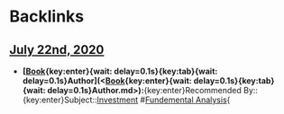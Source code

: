 
# Backlinks
## [July 22nd, 2020](<July 22nd, 2020.md>)
- **[[Book](<Book.md>){key:enter}{wait: delay=0.1s}{key:tab}{wait: delay=0.1s}Author](<[Book](<Book.md>){key:enter}{wait: delay=0.1s}{key:tab}{wait: delay=0.1s}Author.md>):**{key:enter}Recommended By::{key:enter}Subject::[Investment](<Investment.md>) #[Fundemental Analysis](<Fundemental Analysis.md>){

